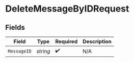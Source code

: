 # DeleteMessageByIDRequest


## Fields

| Field              | Type               | Required           | Description        |
| ------------------ | ------------------ | ------------------ | ------------------ |
| `MessageID`        | *string*           | :heavy_check_mark: | N/A                |